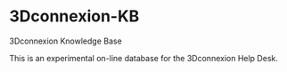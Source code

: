 3Dconnexion-KB
==============

3Dconnexion Knowledge Base

This is an experimental on-line database for the 3Dconnexion Help Desk.

